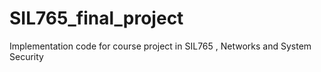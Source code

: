 # SIL765_final_project
Implementation code for course project in SIL765 , Networks and System Security
